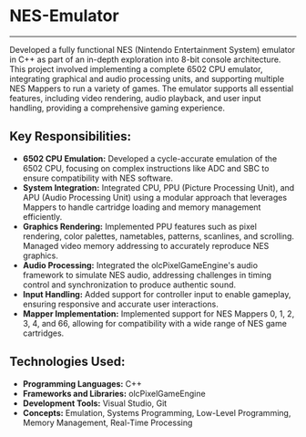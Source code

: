 # NES-Emulator

---

Developed a fully functional NES (Nintendo Entertainment System) emulator in C++ as part of an in-depth exploration into 8-bit console architecture. This project involved implementing a complete 6502 CPU emulator, integrating graphical and audio processing units, and supporting multiple NES Mappers to run a variety of games. The emulator supports all essential features, including video rendering, audio playback, and user input handling, providing a comprehensive gaming experience.

## **Key Responsibilities:**

- **6502 CPU Emulation:** Developed a cycle-accurate emulation of the 6502 CPU, focusing on complex instructions like ADC and SBC to ensure compatibility with NES software. 
- **System Integration:** Integrated CPU, PPU (Picture Processing Unit), and APU (Audio Processing Unit) using a modular approach that leverages Mappers to handle cartridge loading and memory management efficiently.
- **Graphics Rendering:** Implemented PPU features such as pixel rendering, color palettes, nametables, patterns, scanlines, and scrolling. Managed video memory addressing to accurately reproduce NES graphics.
- **Audio Processing:** Integrated the olcPixelGameEngine's audio framework to simulate NES audio, addressing challenges in timing control and synchronization to produce authentic sound.
- **Input Handling:** Added support for controller input to enable gameplay, ensuring responsive and accurate user interactions.
- **Mapper Implementation:** Implemented support for NES Mappers 0, 1, 2, 3, 4, and 66, allowing for compatibility with a wide range of NES game cartridges.

## **Technologies Used:**

- **Programming Languages:** C++
- **Frameworks and Libraries:** olcPixelGameEngine
- **Development Tools:** Visual Studio, Git
- **Concepts:** Emulation, Systems Programming, Low-Level Programming, Memory Management, Real-Time Processing